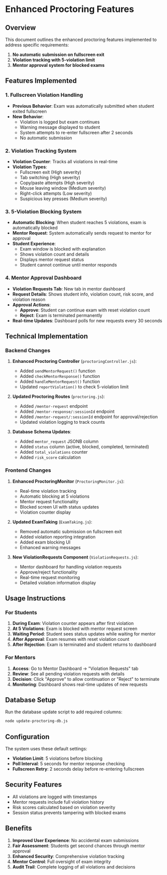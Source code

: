 # Enhanced Proctoring Features

## Overview
This document outlines the enhanced proctoring features implemented to address specific requirements:

1. **No automatic submission on fullscreen exit**
2. **Violation tracking with 5-violation limit**
3. **Mentor approval system for blocked exams**

## Features Implemented

### 1. Fullscreen Violation Handling
- **Previous Behavior**: Exam was automatically submitted when student exited fullscreen
- **New Behavior**: 
  - Violation is logged but exam continues
  - Warning message displayed to student
  - System attempts to re-enter fullscreen after 2 seconds
  - No automatic submission

### 2. Violation Tracking System
- **Violation Counter**: Tracks all violations in real-time
- **Violation Types**:
  - Fullscreen exit (High severity)
  - Tab switching (High severity)
  - Copy/paste attempts (High severity)
  - Mouse leaving window (Medium severity)
  - Right-click attempts (Low severity)
  - Suspicious key presses (Medium severity)

### 3. 5-Violation Blocking System
- **Automatic Blocking**: When student reaches 5 violations, exam is automatically blocked
- **Mentor Request**: System automatically sends request to mentor for approval
- **Student Experience**: 
  - Exam window is blocked with explanation
  - Shows violation count and details
  - Displays mentor request status
  - Student cannot continue until mentor responds

### 4. Mentor Approval Dashboard
- **Violation Requests Tab**: New tab in mentor dashboard
- **Request Details**: Shows student info, violation count, risk score, and violation reason
- **Approval Actions**:
  - **Approve**: Student can continue exam with reset violation count
  - **Reject**: Exam is terminated permanently
- **Real-time Updates**: Dashboard polls for new requests every 30 seconds

## Technical Implementation

### Backend Changes
1. **Enhanced Proctoring Controller** (`proctoringController.js`):
   - Added `sendMentorRequest()` function
   - Added `checkMentorResponse()` function  
   - Added `handleMentorRequest()` function
   - Updated `reportViolation()` to check 5-violation limit

2. **Updated Proctoring Routes** (`proctoring.js`):
   - Added `/mentor-request` endpoint
   - Added `/mentor-response/:sessionId` endpoint
   - Added `/mentor-request/:sessionId` endpoint for approval/rejection
   - Updated violation logging to track counts

3. **Database Schema Updates**:
   - Added `mentor_request` JSONB column
   - Added `status` column (active, blocked, completed, terminated)
   - Added `total_violations` counter
   - Added `risk_score` calculation

### Frontend Changes
1. **Enhanced ProctoringMonitor** (`ProctoringMonitor.js`):
   - Real-time violation tracking
   - Automatic blocking at 5 violations
   - Mentor request functionality
   - Blocked screen UI with status updates
   - Violation counter display

2. **Updated ExamTaking** (`ExamTaking.js`):
   - Removed automatic submission on fullscreen exit
   - Added violation reporting integration
   - Added exam blocking UI
   - Enhanced warning messages

3. **New ViolationRequests Component** (`ViolationRequests.js`):
   - Mentor dashboard for handling violation requests
   - Approve/reject functionality
   - Real-time request monitoring
   - Detailed violation information display

## Usage Instructions

### For Students
1. **During Exam**: Violation counter appears after first violation
2. **At 5 Violations**: Exam is blocked with mentor request screen
3. **Waiting Period**: Student sees status updates while waiting for mentor
4. **After Approval**: Exam resumes with reset violation count
5. **After Rejection**: Exam is terminated and student returns to dashboard

### For Mentors
1. **Access**: Go to Mentor Dashboard → "Violation Requests" tab
2. **Review**: See all pending violation requests with details
3. **Decision**: Click "Approve" to allow continuation or "Reject" to terminate
4. **Monitoring**: Dashboard shows real-time updates of new requests

## Database Setup
Run the database update script to add required columns:

```bash
node update-proctoring-db.js
```

## Configuration
The system uses these default settings:
- **Violation Limit**: 5 violations before blocking
- **Poll Interval**: 5 seconds for mentor response checking
- **Fullscreen Retry**: 2 seconds delay before re-entering fullscreen

## Security Features
- All violations are logged with timestamps
- Mentor requests include full violation history
- Risk scores calculated based on violation severity
- Session status prevents tampering with blocked exams

## Benefits
1. **Improved User Experience**: No accidental exam submissions
2. **Fair Assessment**: Students get second chances through mentor approval
3. **Enhanced Security**: Comprehensive violation tracking
4. **Mentor Control**: Full oversight of exam integrity
5. **Audit Trail**: Complete logging of all violations and decisions